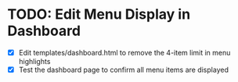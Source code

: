 # TODO: Edit Menu Display in Dashboard

- [x] Edit templates/dashboard.html to remove the 4-item limit in menu highlights
- [x] Test the dashboard page to confirm all menu items are displayed
